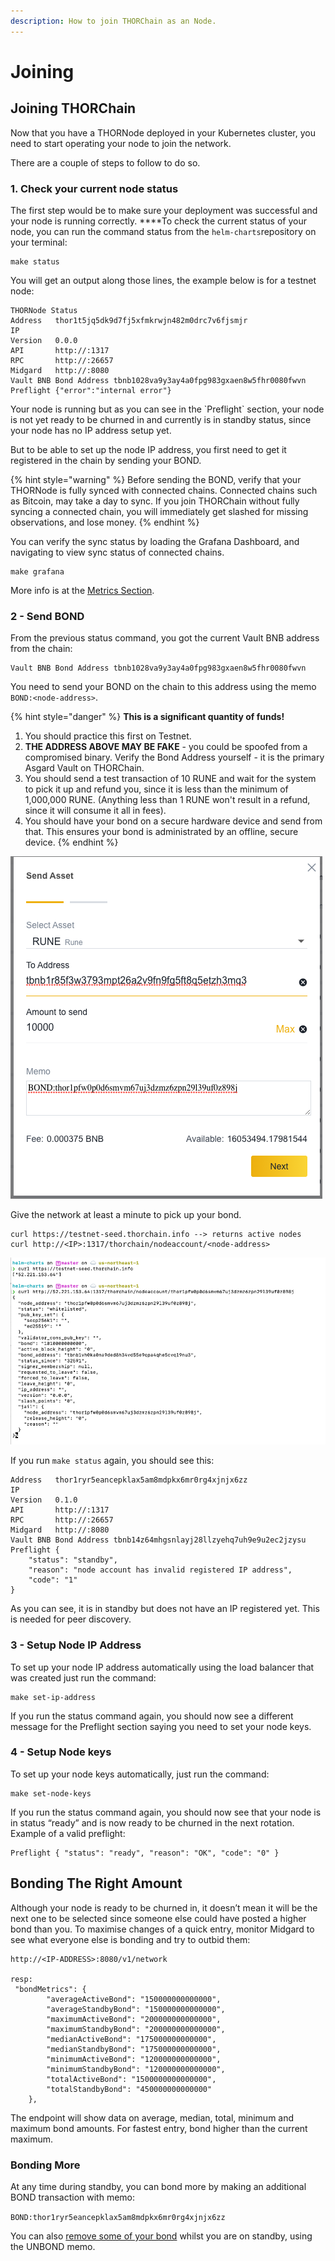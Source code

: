 ```yaml
---
description: How to join THORChain as an Node.
---
```


# Joining

## **Joining THORChain** 

Now that you have a THORNode deployed in your Kubernetes cluster, you need to start operating your node to join the network.

There are a couple of steps to follow to do so.

### 1. Check your current node status

The first step would be to make sure your deployment was successful and your node is running correctly. ****To check the current status of your node, you can run the command status from the `helm-charts`repository on your terminal:

```text
make status
```

  
You will get an output along those lines, the example below is for a testnet node:

```text
THORNode Status
Address   thor1t5jq5dk9d7fj5xfmkrwjn482m0drc7v6fjsmjr
IP
Version   0.0.0
API       http://:1317
RPC       http://:26657
Midgard   http://:8080
Vault BNB Bond Address tbnb1028va9y3ay4a0fpg983gxaen8w5fhr0080fwvn
Preflight {"error":"internal error"}
```

Your node is running but as you can see in the \`Preflight\` section, your node is not yet ready to be churned in and currently is in standby status, since your node has no IP address setup yet.

But to be able to set up the node IP address, you first need to get it registered in the chain by sending your BOND.

{% hint style="warning" %}
Before sending the BOND, verify that your THORNode is fully synced with connected chains. Connected chains such as Bitcoin, may take a day to sync. If you join THORChain without fully syncing a connected chain, you will immediately get slashed for missing observations, and lose money. 
{% endhint %}

You can verify the sync status by loading the Grafana Dashboard, and navigating to view sync status of connected chains. 

```text
make grafana
```

More info is at the [Metrics Section](https://docs.thorchain.org/thornodes/managing#access-metrics).

### 2 - Send BOND

From the previous status command, you got the current Vault BNB address from the chain:

```text
Vault BNB Bond Address tbnb1028va9y3ay4a0fpg983gxaen8w5fhr0080fwvn
```

You need to send your BOND on the chain to this address using the memo `BOND:<node-address>`.

{% hint style="danger" %}
**This is a significant quantity of funds!**

1. You should practice this first on Testnet.
2. **THE ADDRESS ABOVE MAY BE FAKE** - you could be spoofed from a compromised binary. Verify the Bond Address yourself - it is the primary Asgard Vault on THORChain. 
3. You should send a test transaction of 10 RUNE and wait for the system to pick it up and refund you, since it is less than the minimum of 1,000,000 RUNE. \(Anything less than 1 RUNE won't result in a refund, since it will consume it all in fees\). 
4. You should have your bond on a secure hardware device and send from that. This ensures your bond is administrated by an offline, secure device. 
{% endhint %}

![Bonding 10k RUNE](../.gitbook/assets/image%20%2822%29.png)

Give the network at least a minute to pick up your bond.

```text
curl https://testnet-seed.thorchain.info --> returns active nodes
curl http://<IP>:1317/thorchain/nodeaccount/<node-address>
```

![](../.gitbook/assets/image%20%2817%29.png)

If you run `make status` again, you should see this:

```text
Address   thor1ryr5eancepklax5am8mdpkx6mr0rg4xjnjx6zz
IP
Version   0.1.0
API       http://:1317
RPC       http://:26657
Midgard   http://:8080
Vault BNB Bond Address tbnb14z64mhgsnlayj28llzyehq7uh9e9u2ec2jzysu
Preflight { 
    "status": "standby", 
    "reason": "node account has invalid registered IP address", 
    "code": "1" 
}
```

As you can see, it is in standby but does not have an IP registered yet. This is needed for peer discovery. 

### 3 - Setup Node IP Address

To set up your node IP address automatically using the load balancer that was created just run the command:

```text
make set-ip-address
```

If you run the status command again, you should now see a different message for the Preflight section saying you need to set your node keys.

### 4 - Setup Node keys

To set up your node keys automatically, just run the command:

```text
make set-node-keys
```

If you run the status command again, you should now see that your node is in status “ready” and is now ready to be churned in the next rotation. Example of a valid preflight:

```text
Preflight { "status": "ready", "reason": "OK", "code": "0" }
```

## Bonding The Right Amount

Although your node is ready to be churned in, it doesn’t mean it will be the next one to be selected since someone else could have posted a higher bond than you. To maximise changes of a quick entry, monitor Midgard to see what everyone else is bonding and try to outbid them:

```text
http://<IP-ADDRESS>:8080/v1/network

resp:
 "bondMetrics": {
        "averageActiveBond": "150000000000000",
        "averageStandbyBond": "150000000000000",
        "maximumActiveBond": "200000000000000",
        "maximumStandbyBond": "200000000000000",
        "medianActiveBond": "175000000000000",
        "medianStandbyBond": "175000000000000",
        "minimumActiveBond": "120000000000000",
        "minimumStandbyBond": "120000000000000",
        "totalActiveBond": "1500000000000000",
        "totalStandbyBond": "450000000000000"
    },
```

The endpoint will show data on average, median, total, minimum and maximum bond amounts. For fastest entry, bond higher than the current maximum. 

### Bonding More

At any time during standby, you can bond more by making an additional BOND transaction with memo:

`BOND:thor1ryr5eancepklax5am8mdpkx6mr0rg4xjnjx6zz`

You can also [remove some of your bond](https://docs.thorchain.org/thornodes/leaving) whilst you are on standby, using the UNBOND memo. 

